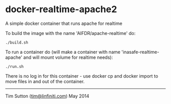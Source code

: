 docker-realtime-apache2
=======================

A simple docker container that runs apache for realtime

To build the image with the name 'AIFDR/apache-realtime' do:

```
./build.sh
```

To run a container do (will make a container with name 
'inasafe-realtime-apache' and will mount volume for realtime needs):

```
./run.sh
```

There is no log in for this container - use docker cp and docker import
to move files in and out of the container.


-----------

Tim Sutton (tim@linfiniti.com)
May 2014
